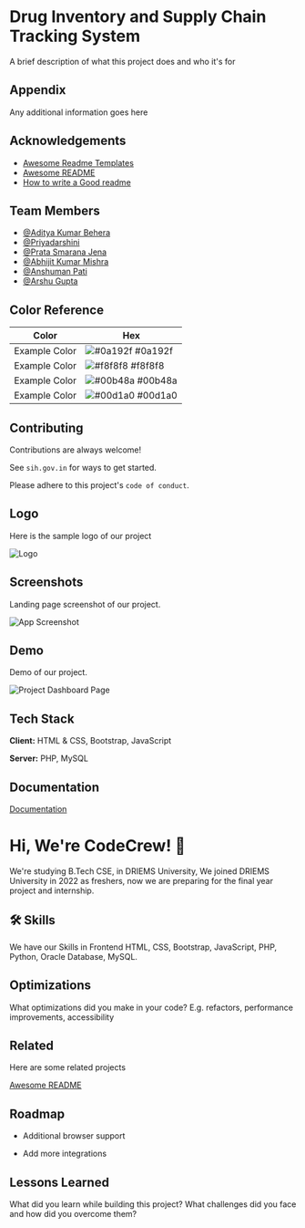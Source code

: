 
# Drug Inventory and Supply Chain Tracking System

A brief description of what this project does and who it's for


## Appendix

Any additional information goes here


## Acknowledgements

 - [Awesome Readme Templates](https://awesomeopensource.com/project/elangosundar/awesome-README-templates)
 - [Awesome README](https://github.com/matiassingers/awesome-readme)
 - [How to write a Good readme](https://bulldogjob.com/news/449-how-to-write-a-good-readme-for-your-github-project)


## Team Members

- [@Aditya Kumar Behera](https://www.github.com/hey-guddu)
- [@Priyadarshini](https://www.github.com/member-2)
- [@Prata Smarana Jena](https://www.github.com/prata2003)
- [@Abhijit Kumar Mishra](https://www.github.com/member-4)
- [@Anshuman Pati](https://www.github.com/member-5)
- [@Arshu Gupta](https://www.github.com/member-6)

## Color Reference

| Color             | Hex                                                                |
| ----------------- | ------------------------------------------------------------------ |
| Example Color | ![#0a192f](https://via.placeholder.com/10/0a192f?text=+) #0a192f |
| Example Color | ![#f8f8f8](https://via.placeholder.com/10/f8f8f8?text=+) #f8f8f8 |
| Example Color | ![#00b48a](https://via.placeholder.com/10/00b48a?text=+) #00b48a |
| Example Color | ![#00d1a0](https://via.placeholder.com/10/00b48a?text=+) #00d1a0 |


## Contributing

Contributions are always welcome!

See `sih.gov.in` for ways to get started.

Please adhere to this project's `code of conduct`.


## Logo

Here is the sample logo of our project

![Logo](https://images.crunchbase.com/image/upload/c_pad,h_256,w_256,f_auto,q_auto:eco,dpr_1/5c2a2001d74045636013)


## Screenshots

Landing page screenshot of our project.

![App Screenshot](https://web-static.wrike.com/cdn-cgi/image/width=900,format=auto/blog/content/uploads/2024/04/blog-screenshot_product-screenshot_new-dashboard_projects_aqua.png?av=bcafa305f4c31e196fc3a77ec9645a61)


## Demo

Demo of our project.

![Project Dashboard Page](https://cdn.dribbble.com/users/365424/screenshots/3903606/movfinal.gif)
## Tech Stack

**Client:** HTML & CSS, Bootstrap, JavaScript

**Server:** PHP, MySQL


## Documentation

[Documentation](https://linktodocumentation)


# Hi, We're CodeCrew! 👋

We're studying B.Tech CSE, in DRIEMS University,
We joined DRIEMS University in 2022 as freshers, now we are preparing for the final year project and internship.
## 🛠 Skills
We have our Skills in Frontend HTML, CSS, Bootstrap, JavaScript, PHP, Python, Oracle Database, MySQL.


## Optimizations

What optimizations did you make in your code? E.g. refactors, performance improvements, accessibility


## Related

Here are some related projects

[Awesome README](https://github.com/matiassingers/awesome-readme)


## Roadmap

- Additional browser support

- Add more integrations


## Lessons Learned

What did you learn while building this project? What challenges did you face and how did you overcome them?

